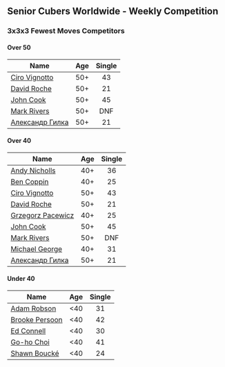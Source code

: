 ## Senior Cubers Worldwide - Weekly Competition
### 3x3x3 Fewest Moves Competitors

#### Over 50

| Name | Age | Single |
| -- | :--: | :--: |
| [Ciro Vignotto](../persons/ciro_vignotto.md) | 50+ | 43 |
| [David Roche](../persons/david_roche.md) | 50+ | 21 |
| [John Cook](../persons/john_cook.md) | 50+ | 45 |
| [Mark Rivers](../persons/mark_rivers.md) | 50+ | DNF |
| [Александр Гилка](../persons/александр_гилка.md) | 50+ | 21 |

#### Over 40

| Name | Age | Single |
| -- | :--: | :--: |
| [Andy Nicholls](../persons/andy_nicholls.md) | 40+ | 36 |
| [Ben Coppin](../persons/ben_coppin.md) | 40+ | 25 |
| [Ciro Vignotto](../persons/ciro_vignotto.md) | 50+ | 43 |
| [David Roche](../persons/david_roche.md) | 50+ | 21 |
| [Grzegorz Pacewicz](../persons/grzegorz_pacewicz.md) | 40+ | 25 |
| [John Cook](../persons/john_cook.md) | 50+ | 45 |
| [Mark Rivers](../persons/mark_rivers.md) | 50+ | DNF |
| [Michael George](../persons/michael_george.md) | 40+ | 31 |
| [Александр Гилка](../persons/александр_гилка.md) | 50+ | 21 |

#### Under 40

| Name | Age | Single |
| -- | :--: | :--: |
| [Adam Robson](../persons/adam_robson.md) | <40 | 31 |
| [Brooke Persoon](../persons/brooke_persoon.md) | <40 | 42 |
| [Ed Connell](../persons/ed_connell.md) | <40 | 30 |
| [Go-ho Choi](../persons/go-ho_choi.md) | <40 | 41 |
| [Shawn Boucké](../persons/shawn_boucke.md) | <40 | 24 |


<!-- Global site tag (gtag.js) - Google Analytics -->
<script async src="https://www.googletagmanager.com/gtag/js?id=UA-86348435-3"></script>
<script>window.dataLayer = window.dataLayer || []; function gtag() {dataLayer.push(arguments);} gtag('js', new Date()); gtag('config', 'UA-86348435-3');</script>
